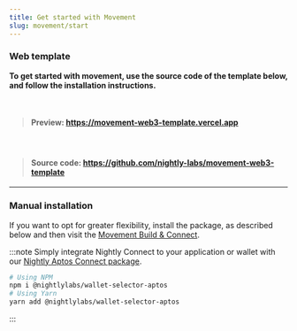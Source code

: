 ```yaml
---
title: Get started with Movement
slug: movement/start
---
```


### Web template

<div class='highlight-template'>

**To get started with movement, use the source code of the template below, and follow the installation instructions.**

<br/>

> #### Preview: https://movement-web3-template.vercel.app

<br/>

> #### Source code: https://github.com/nightly-labs/movement-web3-template

</div>

<hr/>

### Manual installation

If you want to opt for greater flexibility, install the package, as described below and then visit the [Movement Build & Connect](./connect).

:::note
Simply integrate Nightly Connect to your application or wallet with our [Nightly Aptos Connect package](https://www.npmjs.com/package/@nightlylabs/wallet-selector-aptos).

```bash
# Using NPM
npm i @nightlylabs/wallet-selector-aptos
# Using Yarn
yarn add @nightlylabs/wallet-selector-aptos
```

:::
